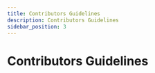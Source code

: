 ```yaml
---
title: Contributors Guidelines
description: Contributors Guidelines
sidebar_position: 3
---
```


<!-- @format -->

# Contributors Guidelines
